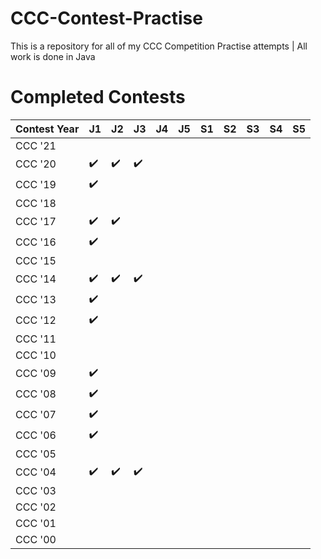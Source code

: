 # CCC-Contest-Practise
This is a repository for all of my CCC Competition Practise attempts | All work is done in Java
# Completed Contests
|Contest Year|  J1  |  J2  |  J3  |  J4  |  J5  |  S1  |  S2  |  S3  |  S4  |  S5  |
|------------|------|------|------|------|------|------|------|------|------|------|
| CCC '21    |      |      |      |      |      |      |      |      |      |      |
| CCC '20    |:heavy_check_mark:|:heavy_check_mark:|:heavy_check_mark:|         |         |      |      |      |      |      |
| CCC '19    |:heavy_check_mark:|      |      |         |         |      |      |      |      |      |
| CCC '18    |      |      |      |         |         |      |      |      |
| CCC '17    |:heavy_check_mark:|:heavy_check_mark:|      |         |         |      |      |      |      |      |
| CCC '16    |:heavy_check_mark:|      |      |         |         |      |      |      |      |      |
| CCC '15    |      |      |      |         |         |      |      |      |      |      |
| CCC '14    |:heavy_check_mark:|:heavy_check_mark:|:heavy_check_mark:|         |         |      |      |      |      |      |
| CCC '13    |:heavy_check_mark:|      |      |         |         |      |      |      |      |      |
| CCC '12    |:heavy_check_mark:|      |      |         |         |      |      |      |      |      |
| CCC '11    |      |      |      |         |         |      |      |      |      |      |
| CCC '10    |      |      |      |         |         |      |      |      |      |      |
| CCC '09    |:heavy_check_mark:|      |      |         |         |      |      |      |      |      |
| CCC '08    |:heavy_check_mark:|      |      |         |         |      |      |      |      |      |
| CCC '07    |:heavy_check_mark:|      |      |         |         |      |      |      |      |      |
| CCC '06    |:heavy_check_mark:|      |      |         |         |      |      |      |      |      |
| CCC '05    |      |      |      |         |         |      |      |      |      |      |
| CCC '04    |:heavy_check_mark:|:heavy_check_mark:|:heavy_check_mark:|         |         |      |      |      |      |      |
| CCC '03    |      |      |      |         |         |      |      |      |      |      |
| CCC '02    |      |      |      |         |         |      |      |      |      |      |
| CCC '01    |      |      |      |         |         |      |      |      |      |      |
| CCC '00    |      |      |      |         |         |      |      |      |      |      |
